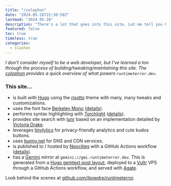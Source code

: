```yaml
---
title: "/colophon"
date: "2024-05-26T22:30:58Z"
lastmod: "2024-05-28"
description: "There's a lot that goes into this site. Let me tell you how it works."
featured: false
toc: true
timeless: true
categories:
  - slashes
---
```

*I don't consider myself to be a web developer, but I've learned a *ton* through the process of building/tweaking/maintaining this site. The [colophon](https://indieweb.org/colophon) provides a quick overview of what powers `runtimeterror.dev`.*

### This site...
- is built with [Hugo](https://gohugo.io/) using the [risotto](https://github.com/joeroe/risotto) theme with many, many tweaks and customizations.
- uses the font face [Berkeley Mono](https://berkeleygraphics.com/typefaces/berkeley-mono/) ([details](/using-custom-font-hugo/)).
- performs syntax highlighting with [Torchlight](https://torchlight.dev) ([details](/spotlight-on-torchlight/)).
- provides site search with [lunr](https://lunrjs.com/) based on an implementation detailed by [Victoria Drake](https://victoria.dev/blog/add-search-to-hugo-static-sites-with-lunr/).
- leverages [tinylytics](https://tinylytics.app/) for privacy-friendly analytics and cute kudos buttons.
- uses [bunny.net](https://bunny.net) for DNS and CDN services.
- is published to / hosted by [Neocities](https://neocities.org) with a GitHub Actions workflow ([details](/deploy-hugo-neocities-github-actions/)).
- has a [Gemini](https://geminiprotocol.net) mirror at `gemini://gmi.runtimeterror.dev`. This is generated from a [Hugo gemtext post layout](https://github.com/jbowdre/runtimeterror/blob/main/layouts/_default/single.gmi), deployed to a [Vultr](https://www.vultr.com/) VPS through a GitHub Actions workflow, and served with [Agate](https://github.com/mbrubeck/agate).


Look behind the scenes at [github.com/jbowdre/runtimeterror](https://github.com/jbowdre/runtimeterror).
